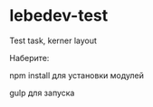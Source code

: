 # lebedev-test
Test task, kerner layout

Наберите: 

npm install для установки модулей

gulp для запуска
